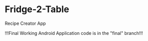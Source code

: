 # Fridge-2-Table
Recipe Creator App

!!!Final Working Android Application code is in the "final" branch!!!
